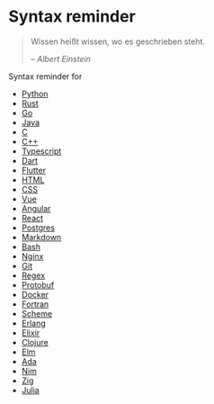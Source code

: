 <!-- markdownlint-disable MD033 -->

# Syntax reminder

> Wissen heißt wissen, wo es geschrieben steht.
>
> &ndash; <cite>Albert Einstein</cite>

Syntax reminder for

- [Python](/syntax_reminder/python.md)
- [Rust](/syntax_reminder/rust.md)
- [Go](/syntax_reminder/go.md)
- [Java](/syntax_reminder/java.md)
- [C](/syntax_reminder/c.md)
- [C++](/syntax_reminder/cpp.md)
- [Typescript](/syntax_reminder/typescript.md)
- [Dart](/syntax_reminder/dart.md)
- [Flutter](/syntax_reminder/flutter.md)
- [HTML](/syntax_reminder/html.md)
- [CSS](/syntax_reminder/css.md)
- [Vue](/syntax_reminder/vue.md)
- [Angular](/syntax_reminder/angular.md)
- [React](/syntax_reminder/react.md)
- [Postgres](/syntax_reminder/postgres.md)
- [Markdown](/syntax_reminder/markdown.md)
- [Bash](/syntax_reminder/bash.md)
- [Nginx](/syntax_reminder/nginx.md)
- [Git](/syntax_reminder/git.md)
- [Regex](/syntax_reminder/regex.md)
- [Protobuf](/syntax_reminder/protobuf.md)
- [Docker](/syntax_reminder/docker.md)
- [Fortran](/syntax_reminder/fortran.md)
- [Scheme](/syntax_reminder/scheme.md)
- [Erlang](/syntax_reminder/erlang.md)
- [Elixir](/syntax_reminder/elixir.md)
- [Clojure](/syntax_reminder/clojure.md)
- [Elm](/syntax_reminder/elm.md)
- [Ada](/syntax_reminder/ada.md)
- [Nim](/syntax_reminder/nim.md)
- [Zig](/syntax_reminder/zig.md)
- [Julia](/syntax_reminder/julia.md)
